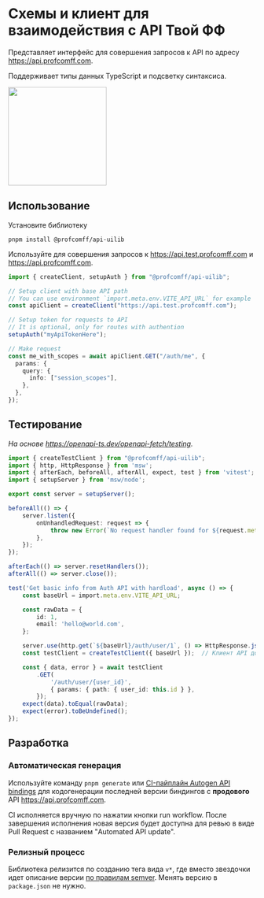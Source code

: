 # Схемы и клиент для взаимодействия с API Твой ФФ

Представляет интерфейс для совершения запросов к API по адресу <https://api.profcomff.com>.

Поддерживает типы данных TypeScript и подсветку синтаксиса.

[<img src="https://cdn.profcomff.com/easycode/easycode.svg" width="200"></img>](https://easycode.profcomff.com/templates/docker-node/workspace?mode=manual&param.Repository+URL=https://github.com/profcomff/api-uilib.git&param.Working+directory=api-uilib)


## Использование

Установите библиотеку

```shell
pnpm install @profcomff/api-uilib
```

Используйте для совершения запросов к <https://api.test.profcomff.com> и <https://api.profcomff.com>.

```ts
import { createClient, setupAuth } from "@profcomff/api-uilib";

// Setup client with base API path
// You can use environment `import.meta.env.VITE_API_URL` for example
const apiClient = createClient("https://api.test.profcomff.com");

// Setup token for requests to API
// It is optional, only for routes with authention
setupAuth("myApiTokenHere");

// Make request
const me_with_scopes = await apiClient.GET("/auth/me", {
  params: {
    query: {
      info: ["session_scopes"],
    },
  },
});
```


## Тестирование

_На основе <https://openapi-ts.dev/openapi-fetch/testing>._

```ts
import { createTestClient } from "@profcomff/api-uilib";
import { http, HttpResponse } from 'msw';
import { afterEach, beforeAll, afterAll, expect, test } from 'vitest';
import { setupServer } from 'msw/node';

export const server = setupServer();

beforeAll(() => {
	server.listen({
		onUnhandledRequest: request => {
			throw new Error(`No request handler found for ${request.method} ${request.url}`);
		},
	});
});

afterEach(() => server.resetHandlers());
afterAll(() => server.close());

test('Get basic info from Auth API with hardload', async () => {
	const baseUrl = import.meta.env.VITE_API_URL;

	const rawData = {
		id: 1,
		email: 'hello@world.com',
	};

	server.use(http.get(`${baseUrl}/auth/user/1`, () => HttpResponse.json(rawData, { status: 200 })));
	const testClient = createTestClient({ baseUrl });  // Клиент API должен быть инициализирован ПОСЛЕ msw сервера

	const { data, error } = await testClient
        .GET(
            '/auth/user/{user_id}',
            { params: { path: { user_id: this.id } },
        });
    expect(data).toEqual(rawData);
    expect(error).toBeUndefined();
});
```


## Разработка

### Автоматическая генерация

Используйте команду `pnpm generate` или [CI-пайплайн Autogen API bindings](https://github.com/profcomff/api-uilib/actions/workflows/autogen.yaml) для кодогенерации последней версии биндингов с **продового** API <https://api.profcomff.com>.

CI исполняется вручную по нажатии кнопки run workflow. После завершения исполнения новая версия будет доступна для ревью в виде Pull Request с названием "Automated API update".

### Релизный процесс

Библиотека релизится по созданию тега вида `v*`, где вместо звездочки идет описание версии [по правилам semver](https://semver.org/lang/ru/). Менять версию в `package.json` не нужно.
